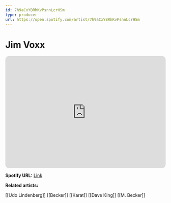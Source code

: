 ```yaml
---
id: 7h9aCxYBRhKvPsnnLcrHSm
type: producer
url: https://open.spotify.com/artist/7h9aCxYBRhKvPsnnLcrHSm
---
```

# Jim Voxx

<iframe style="border-radius:12px" src="https://open.spotify.com/embed/artist/7h9aCxYBRhKvPsnnLcrHSm" width="100%" height="352" frameBorder="0" allowfullscreen="" allow="autoplay; clipboard-write; encrypted-media; fullscreen; picture-in-picture" loading="lazy"></iframe>

**Spotify URL:** [Link](https://open.spotify.com/artist/7h9aCxYBRhKvPsnnLcrHSm)

**Related artists:**

[[Udo Lindenberg]]
[[Becker]]
[[Karat]]
[[Dave King]]
[[M. Becker]]
